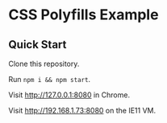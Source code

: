 # CSS Polyfills Example

## Quick Start

Clone this repository.

Run `npm i && npm start`.

Visit http://127.0.0.1:8080 in Chrome.

Visit http://192.168.1.73:8080 on the IE11 VM.